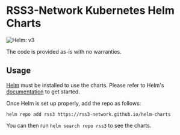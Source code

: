# RSS3-Network Kubernetes Helm Charts

![Helm: v3](https://img.shields.io/static/v1?label=Helm&message=v3&color=informational&logo=helm)

The code is provided as-is with no warranties.

## Usage

[Helm](https://helm.sh) must be installed to use the charts.
Please refer to Helm's [documentation](https://helm.sh/docs/) to get started.

Once Helm is set up properly, add the repo as follows:

```console
helm repo add rss3 https://rss3-network.github.io/helm-charts
```

You can then run `helm search repo rss3` to see the charts.

